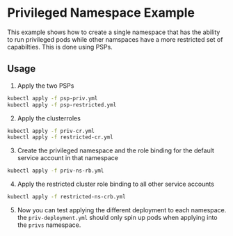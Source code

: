 # Privileged Namespace Example

This example shows how to create a single namespace that has the ability to run privileged pods while other namspaces have a more restricted set of capabilties. This is done using PSPs. 

## Usage

1. Apply the two PSPs

```bash
kubectl apply -f psp-priv.yml
kubectl apply -f psp-restricted.yml
```

2. Apply the clusterroles

```bash
kubectl apply -f priv-cr.yml
kubectl apply -f restricted-cr.yml
```

3. Create the privileged namespace and the role binding for the default service account in that namespace

```bash
kubectl apply -f priv-ns-rb.yml
```

4. Apply the restricted cluster role binding to all other service accounts

```bash
kubectl apply -f restricted-ns-crb.yml
```

5. Now you can test applying the different deployment to each namespace. the `priv-deployment.yml` should only spin up pods when applying into the `privs` namespace.